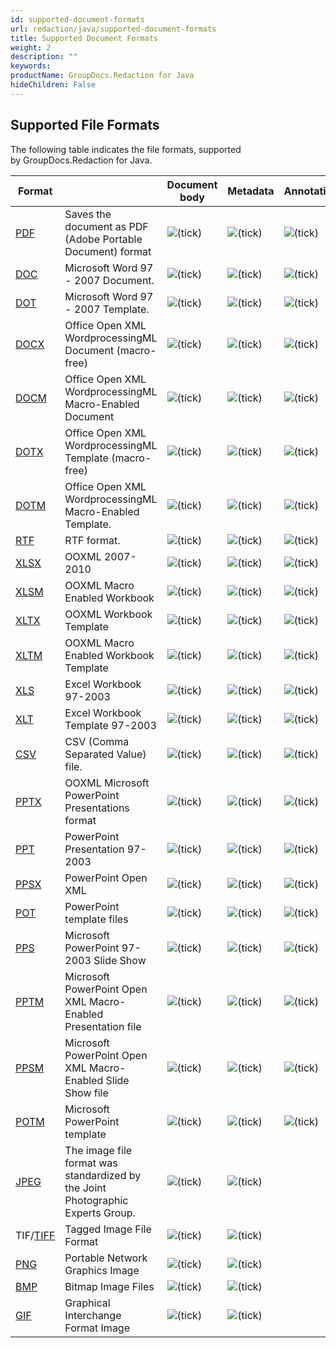 ```yaml
---
id: supported-document-formats
url: redaction/java/supported-document-formats
title: Supported Document Formats
weight: 2
description: ""
keywords: 
productName: GroupDocs.Redaction for Java
hideChildren: False
---
```

## Supported File Formats

The following table indicates the file formats, supported by GroupDocs.Redaction for Java.

| Format |   | Document body | Metadata | Annotations(comments) | Remarks | Embedded images |
| --- | --- | --- | --- | --- | --- | --- |
| [PDF](https://wiki.fileformat.com/view/pdf/) | Saves the document as PDF (Adobe Portable Document) format | ![(tick)](redaction/net/images/check.png) | ![(tick)](redaction/net/images/check.png) | ![(tick)](redaction/net/images/check.png) |   | ![(tick)](redaction/net/images/check.png) |
| [DOC](https://wiki.fileformat.com/word-processing/doc) | Microsoft Word 97 - 2007 Document. | ![(tick)](redaction/net/images/check.png) | ![(tick)](redaction/net/images/check.png) | ![(tick)](redaction/net/images/check.png) |   | ![(tick)](redaction/net/images/check.png) |
| [DOT](https://wiki.fileformat.com/word-processing/dot/) | Microsoft Word 97 - 2007 Template. | ![(tick)](redaction/net/images/check.png) | ![(tick)](redaction/net/images/check.png) | ![(tick)](redaction/net/images/check.png) |   | ![(tick)](redaction/net/images/check.png) |
| [DOCX](https://wiki.fileformat.com/word-processing/docx/) | Office Open XML WordprocessingML Document (macro-free) | ![(tick)](redaction/net/images/check.png) | ![(tick)](redaction/net/images/check.png) | ![(tick)](redaction/net/images/check.png) |   | ![(tick)](redaction/net/images/check.png) |
| [DOCM](https://wiki.fileformat.com/word-processing/docm/) | Office Open XML WordprocessingML Macro-Enabled Document | ![(tick)](redaction/net/images/check.png) | ![(tick)](redaction/net/images/check.png) | ![(tick)](redaction/net/images/check.png) |   | ![(tick)](redaction/net/images/check.png) |
| [DOTX](https://wiki.fileformat.com/word-processing/dotx/) | Office Open XML WordprocessingML Template (macro-free) | ![(tick)](redaction/net/images/check.png) | ![(tick)](redaction/net/images/check.png) | ![(tick)](redaction/net/images/check.png) |   | ![(tick)](redaction/net/images/check.png) |
| [DOTM](https://wiki.fileformat.com/word-processing/dotm/) | Office Open XML WordprocessingML Macro-Enabled Template. | ![(tick)](redaction/net/images/check.png) | ![(tick)](redaction/net/images/check.png) | ![(tick)](redaction/net/images/check.png) |   | ![(tick)](redaction/net/images/check.png) |
| [RTF](https://wiki.fileformat.com/word-processing/rtf/) | RTF format. | ![(tick)](redaction/net/images/check.png) | ![(tick)](redaction/net/images/check.png) | ![(tick)](redaction/net/images/check.png) |   | ![(tick)](redaction/net/images/check.png) |
| [XLSX](https://wiki.fileformat.com/spreadsheet/xlsx/) | OOXML 2007-2010 | ![(tick)](redaction/net/images/check.png)  | ![(tick)](redaction/net/images/check.png) | ![(tick)](redaction/net/images/check.png) |   |   |
| [XLSM](https://wiki.fileformat.com/spreadsheet/xlsm/) | OOXML Macro Enabled Workbook | ![(tick)](redaction/net/images/check.png)  | ![(tick)](redaction/net/images/check.png) | ![(tick)](redaction/net/images/check.png) |   |   |
| [XLTX](https://wiki.fileformat.com/spreadsheet/xltx/) | OOXML Workbook Template | ![(tick)](redaction/net/images/check.png)  | ![(tick)](redaction/net/images/check.png) | ![(tick)](redaction/net/images/check.png) |   |   |
| [XLTM](https://wiki.fileformat.com/spreadsheet/xltm/) | OOXML Macro Enabled Workbook Template | ![(tick)](redaction/net/images/check.png)  | ![(tick)](redaction/net/images/check.png) | ![(tick)](redaction/net/images/check.png) |   |   |
| [XLS](https://wiki.fileformat.com/spreadsheet/xls/) | Excel Workbook 97-2003 | ![(tick)](redaction/net/images/check.png)  | ![(tick)](redaction/net/images/check.png) | ![(tick)](redaction/net/images/check.png) |   |   |
| [XLT](https://wiki.fileformat.com/spreadsheet/xlt/) | Excel Workbook Template 97-2003 | ![(tick)](redaction/net/images/check.png)  | ![(tick)](redaction/net/images/check.png) | ![(tick)](redaction/net/images/check.png) |   |   |
| [CSV](https://wiki.fileformat.com/spreadsheet/csv/) | CSV (Comma Separated Value) file. | ![(tick)](redaction/net/images/check.png)  | ![(tick)](redaction/net/images/check.png) | ![(tick)](redaction/net/images/check.png) |   |   |
| [PPTX](https://wiki.fileformat.com/presentation/pptx/) | OOXML Microsoft PowerPoint Presentations format | ![(tick)](redaction/net/images/check.png)  | ![(tick)](redaction/net/images/check.png) | ![(tick)](redaction/net/images/check.png) |   | ![(tick)](redaction/net/images/check.png) |
| [PPT](https://wiki.fileformat.com/presentation/ppt/) | PowerPoint Presentation 97-2003 | ![(tick)](redaction/net/images/check.png) | ![(tick)](redaction/net/images/check.png) | ![(tick)](redaction/net/images/check.png) |   | ![(tick)](redaction/net/images/check.png) |
| [PPSX](https://wiki.fileformat.com/presentation/ppsx/) | PowerPoint Open XML | ![(tick)](redaction/net/images/check.png)  | ![(tick)](redaction/net/images/check.png) | ![(tick)](redaction/net/images/check.png) |   | ![(tick)](redaction/net/images/check.png) |
| [POT](https://wiki.fileformat.com/presentation/pot/) | PowerPoint template files | ![(tick)](redaction/net/images/check.png)  | ![(tick)](redaction/net/images/check.png) | ![(tick)](redaction/net/images/check.png) |   | ![(tick)](redaction/net/images/check.png) |
| [PPS](https://wiki.fileformat.com/presentation/pps/) | Microsoft PowerPoint 97-2003 Slide Show | ![(tick)](redaction/net/images/check.png)  | ![(tick)](redaction/net/images/check.png) | ![(tick)](redaction/net/images/check.png) |   | ![(tick)](redaction/net/images/check.png) |
| [PPTM](https://wiki.fileformat.com/presentation/pptm/) | Microsoft PowerPoint Open XML Macro-Enabled Presentation file | ![(tick)](redaction/net/images/check.png)  | ![(tick)](redaction/net/images/check.png) | ![(tick)](redaction/net/images/check.png) |   | ![(tick)](redaction/net/images/check.png) |
| [PPSM](https://wiki.fileformat.com/presentation/ppsm/) | Microsoft PowerPoint Open XML Macro-Enabled Slide Show file | ![(tick)](redaction/net/images/check.png)  | ![(tick)](redaction/net/images/check.png) | ![(tick)](redaction/net/images/check.png) |   | ![(tick)](redaction/net/images/check.png) |
| [POTM](https://wiki.fileformat.com/presentation/potm/) | Microsoft PowerPoint template | ![(tick)](redaction/net/images/check.png)  | ![(tick)](redaction/net/images/check.png) | ![(tick)](redaction/net/images/check.png) |   | ![(tick)](redaction/net/images/check.png) |
| [JPEG](https://wiki.fileformat.com/image/jpeg/) | The image file format was standardized by the Joint Photographic Experts Group. | ![(tick)](redaction/net/images/check.png) | ![(tick)](redaction/net/images/check.png) |   |   |   |
| TIF/[TIFF](https://wiki.fileformat.com/image/tiff/) | Tagged Image File Format | ![(tick)](redaction/net/images/check.png) | ![(tick)](redaction/net/images/check.png) |   |   |   |
| [PNG](https://wiki.fileformat.com/image/png/) | Portable Network Graphics Image | ![(tick)](redaction/net/images/check.png) | ![(tick)](redaction/net/images/check.png) |   |   |   |
| [BMP](https://wiki.fileformat.com/image/bmp/) | Bitmap Image Files | ![(tick)](redaction/net/images/check.png) | ![(tick)](redaction/net/images/check.png) |   |   |   |
| [GIF](https://wiki.fileformat.com/image/gif/) | Graphical Interchange Format Image | ![(tick)](redaction/net/images/check.png) | ![(tick)](redaction/net/images/check.png) |   |   |   |
